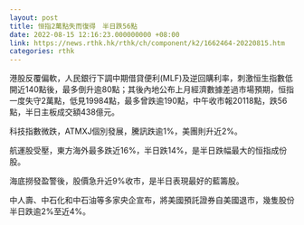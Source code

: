 ```yaml
---
layout: post
title: 恒指2萬點失而復得　半日跌56點
date: 2022-08-15 12:16:23.000000000 +08:00
link: https://news.rthk.hk/rthk/ch/component/k2/1662464-20220815.htm
categories: rthk
---
```


港股反覆偏軟，人民銀行下調中期借貸便利(MLF)及逆回購利率，刺激恒生指數低開近140點後，最多倒升逾80點；其後內地公布上月經濟數據差過市場預期，恒指一度失守2萬點，低見19984點，最多曾跌逾190點，中午收市報20118點，跌56點，半日主板成交額438億元。

科技指數微跌，ATMXJ個別發展，騰訊跌逾1%，美團則升近2%。

航運股受壓，東方海外最多跌近16%，半日跌14%，是半日跌幅最大的恒指成份股。

海底撈發盈警後，股價急升近9%收市，是半日表現最好的藍籌股。

中人壽、中石化和中石油等多家央企宣布，將美國預託證券自美國退市，幾隻股份半日跌逾2%至近4%。
